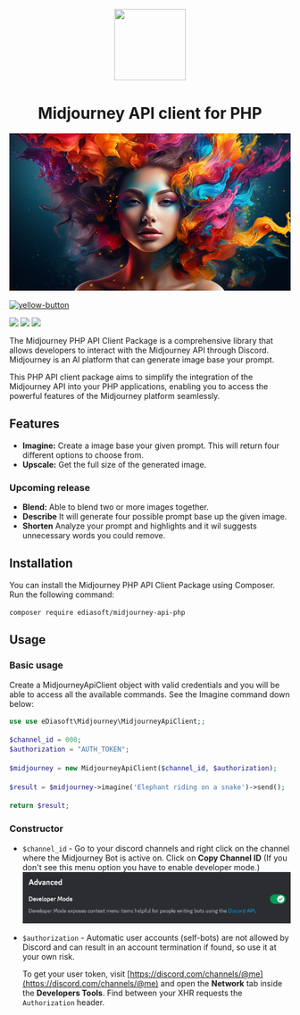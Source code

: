 <p align="center">
  <img src="https://user-images.githubusercontent.com/7081446/223246488-77debf08-5f0b-47da-b15b-a51b6038352f.png" width="128" height="128"/>
</p>
<p align="center"></p>
<h1 align="center">Midjourney API client for PHP</h1>

![Midjourney Splash](/.github/images/splash.png)

<a href="https://www.buymeacoffee.com/shuch3n" target="_blank">
    <img width="100" alt="yellow-button" src="https://user-images.githubusercontent.com/7081446/223840887-a22159f2-4830-44d5-ad68-98eaea370e66.png">
</a>

![](https://img.shields.io/packagist/dt/ediasoft/midjourney-api-php)
![](https://img.shields.io/packagist/v/ediasoft/midjourney-api-php)
![](https://img.shields.io/packagist/l/ediasoft/midjourney-api-php)

<p>
The Midjourney PHP API Client Package is a comprehensive library that allows developers to interact with the Midjourney API through Discord. Midjourney is an AI platform that can generate image base your prompt.

This PHP API client package aims to simplify the integration of the Midjourney API into your PHP applications, enabling you to access the powerful features of the Midjourney platform seamlessly.
</p>

## Features
- **Imagine:** Create a image base your given prompt. This will return four different options to choose from.
- **Upscale:** Get the full size of the generated image.

### Upcoming release
- **Blend:** Able to blend two or more images together.
- **Describe** It will generate four possible prompt base up the given image.
- **Shorten** Analyze your prompt and highlights and it wil suggests unnecessary words you could remove. 


## Installation

You can install the Midjourney PHP API Client Package using Composer. Run the following command:

`composer require ediasoft/midjourney-api-php`

## Usage

### Basic usage

Create a MidjourneyApiClient object with valid credentials and you will be able to access all the available commands. See the Imagine command down below:

```php
use use eDiasoft\Midjourney\MidjourneyApiClient;;

$channel_id = 000;
$authorization = "AUTH_TOKEN";

$midjourney = new MidjourneyApiClient($channel_id, $authorization);

$result = $midjourney->imagine('Elephant riding on a snake')->send();

return $result;
```

### Constructor
- `$channel_id` - Go to your discord channels and right click on the channel where the Midjourney Bot is active on. Click on **Copy Channel ID** (If you don't see this menu option you have to enable developer mode.)
  ![Discord User Token](/.github/images/discord_developer_mode.png)
- `$authorization` - Automatic user accounts (self-bots) are not allowed by Discord and can result in an account termination if found, so use it at your own risk.

  To get your user token, visit [https://discord.com/channels/@me](https://discord.com/channels/@me) and open the **Network** tab inside the **Developers Tools**. Find between your XHR requests the `Authorization` header.


